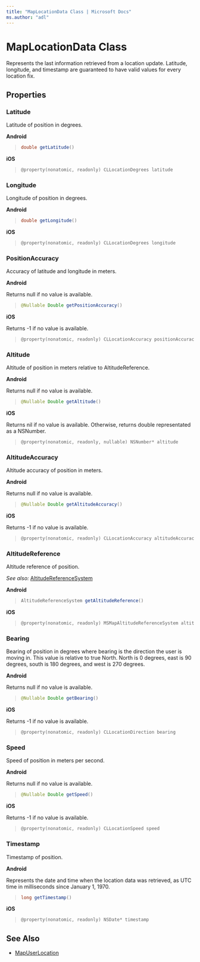```yaml
---
title: "MapLocationData Class | Microsoft Docs"
ms.author: "adl"
---
```


# MapLocationData Class

Represents the last information retrieved from a location update. Latitude, longitude, and timestamp are guaranteed to have valid values for every location fix. 

## Properties

### Latitude

Latitude of position in degrees.

**Android**

>```java
> double getLatitude()
>```

**iOS**

>```objectivec
> @property(nonatomic, readonly) CLLocationDegrees latitude
>```


### Longitude

Longitude of position in degrees.

**Android**

>```java
> double getLongitude()
>```

**iOS**

>```objectivec
> @property(nonatomic, readonly) CLLocationDegrees longitude
>```

### PositionAccuracy

Accuracy of latitude and longitude in meters.

**Android**

Returns null if no value is available.

>```java
> @Nullable Double getPositionAccuracy()
>```

**iOS**

Returns -1 if no value is available.

>```objectivec
> @property(nonatomic, readonly) CLLocationAccuracy positionAccuracy
>```

### Altitude

Altitude of position in meters relative to AltitudeReference. 

**Android**

Returns null if no value is available.

>```java
> @Nullable Double getAltitude()
> ```

**iOS**

Returns nil if no value is available. Otherwise, returns double representated as a NSNumber.

>```objectivec
> @property(nonatomic, readonly, nullable) NSNumber* altitude
>```

### AltitudeAccuracy

Altitude accuracy of position in meters.

**Android**

Returns null if no value is available.

>```java
> @Nullable Double getAltitudeAccuracy()
> ```

**iOS**

Returns -1 if no value is available.

>```objectivec
> @property(nonatomic, readonly) CLLocationAccuracy altitudeAccuracy
>```

### AltitudeReference

Altitude reference of position. 

_See also:_ [AltitudeReferenceSystem](altitudereferencesystem-enumeration.md)

**Android**

>```java
> AltitudeReferenceSystem getAltitudeReference()
> ```

**iOS**

>```objectivec
> @property(nonatomic, readonly) MSMapAltitudeReferenceSystem altitudeReference
>```

### Bearing

Bearing of position in degrees where bearing is the direction the user is moving in. This value is relative to true North. North is 0 degrees, east is 90 degrees, south is 180 degrees, and west is 270 degrees.

**Android**

Returns null if no value is available.

>```java
> @Nullable Double getBearing()
> ```

**iOS**

Returns -1 if no value is available.

>```objectivec
> @property(nonatomic, readonly) CLLocationDirection bearing
>```

### Speed

Speed of position in meters per second. 

**Android**

Returns null if no value is available.

>```java
> @Nullable Double getSpeed()
> ```

**iOS**

Returns -1 if no value is available.

>```objectivec
> @property(nonatomic, readonly) CLLocationSpeed speed
>```

### Timestamp

Timestamp of position.

**Android**

Represents the date and time when the location data was retrieved, as UTC time in milliseconds since January 1, 1970.

>```java
> long getTimestamp()
> ```

**iOS**

>```objectivec
> @property(nonatomic, readonly) NSDate* timestamp
>```

## See Also

* [MapUserLocation](mapuserlocation-class.md)
